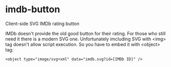 # imdb-button
Client-side SVG IMDb rating button

IMDb doesn't provide the old good button for their rating. For those who still need it there is a modern SVG one.
Unfortunately imcluding SVG with &lt;img&gt; tag doesn't allow script execution. So you have to embed it with &lt;object&gt; tag:
```
<object type="image/svg+xml" data="imdb.svg?id=[IMDb ID]" />
```